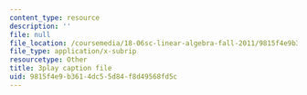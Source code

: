 ```yaml
---
content_type: resource
description: ''
file: null
file_location: /coursemedia/18-06sc-linear-algebra-fall-2011/9815f4e9b3614dc55d84f8d49568fd5c_UCc9q_cAhho.srt
file_type: application/x-subrip
resourcetype: Other
title: 3play caption file
uid: 9815f4e9-b361-4dc5-5d84-f8d49568fd5c
---
```

